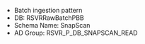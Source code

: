 - Batch ingestion pattern
- DB: RSVRRawBatchPBB
- Schema Name: SnapScan
- AD Group: RSVR_P_DB_SNAPSCAN_READ